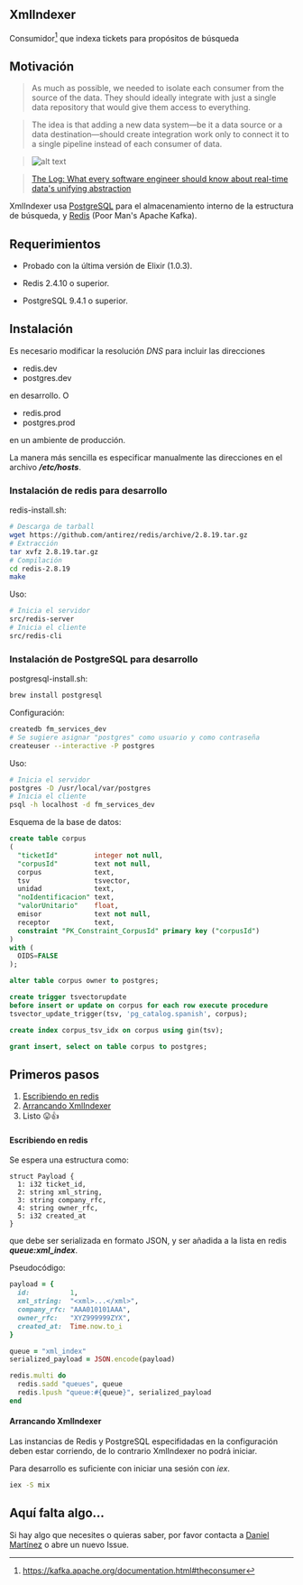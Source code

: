 ## XmlIndexer

Consumidor[^1] que indexa tickets para propósitos de búsqueda

## Motivación
> As much as possible, we needed to isolate each consumer from the source of the data. They should ideally integrate with just a single data repository that would give them access to everything.

> The idea is that adding a new data system—be it a data source or a data destination—should create integration work only to connect it to a single pipeline instead of each consumer of data.

> ![alt text](http://engineering.linkedin.com/sites/default/files/pipeline_ownership.png "Diagrama")

> [The Log: What every software engineer should know about real-time data's unifying abstraction](http://engineering.linkedin.com/distributed-systems/log-what-every-software-engineer-should-know-about-real-time-datas-unifying "The Log")

XmlIndexer usa [PostgreSQL](https://www.postgresql.org "PostgreSQL") para el almacenamiento interno de la estructura de búsqueda, y [Redis](http://redis.io/) (Poor Man's Apache Kafka).

## Requerimientos

- Probado con la última versión de Elixir (1.0.3).

- Redis 2.4.10 o superior.

- PostgreSQL 9.4.1 o superior.

## Instalación

Es necesario modificar la resolución *DNS* para incluir las direcciones

- redis.dev
- postgres.dev

en desarrollo. O

- redis.prod
- postgres.prod

en un ambiente de producción.

La manera más sencilla es especificar manualmente las direcciones en el archivo ***/etc/hosts***.

### Instalación de redis para desarrollo

redis-install.sh:

```bash
# Descarga de tarball
wget https://github.com/antirez/redis/archive/2.8.19.tar.gz
# Extracción
tar xvfz 2.8.19.tar.gz
# Compilación
cd redis-2.8.19
make
```

Uso:

```bash
# Inicia el servidor
src/redis-server
# Inicia el cliente
src/redis-cli
```

### Instalación de PostgreSQL para desarrollo

postgresql-install.sh:

```bash
brew install postgresql
```

Configuración:

```bash
createdb fm_services_dev
# Se sugiere asignar "postgres" como usuario y como contraseña
createuser --interactive -P postgres
```

Uso:

```bash
# Inicia el servidor
postgres -D /usr/local/var/postgres
# Inicia el cliente
psql -h localhost -d fm_services_dev
```

Esquema de la base de datos:

```sql
create table corpus
(
  "ticketId"         integer not null,
  "corpusId"         text not null,
  corpus             text,
  tsv                tsvector,
  unidad             text,
  "noIdentificacion" text,
  "valorUnitario"    float,
  emisor             text not null,
  receptor           text,
  constraint "PK_Constraint_CorpusId" primary key ("corpusId")
)
with (
  OIDS=FALSE
);

alter table corpus owner to postgres;

create trigger tsvectorupdate
before insert or update on corpus for each row execute procedure
tsvector_update_trigger(tsv, 'pg_catalog.spanish', corpus);

create index corpus_tsv_idx on corpus using gin(tsv);

grant insert, select on table corpus to postgres;
```

## Primeros pasos

1. [Escribiendo en redis](#escribiendo-en-redis)
2. [Arrancando XmlIndexer](#arrancando-xmlindexer)
3. Listo 😛👍

#### Escribiendo en redis

Se espera una estructura como:

```
struct Payload {
  1: i32 ticket_id,
  2: string xml_string,
  3: string company_rfc,
  4: string owner_rfc,
  5: i32 created_at
}
```

que debe ser serializada en formato JSON, y ser añadida a la lista en redis ***queue:xml_index***.

Pseudocódigo:

```ruby
payload = {
  id:          1,
  xml_string:  "<xml>...</xml>",
  company_rfc: "AAA010101AAA",
  owner_rfc:   "XYZ999999ZYX",
  created_at:  Time.now.to_i
}

queue = "xml_index"
serialized_payload = JSON.encode(payload)

redis.multi do
  redis.sadd "queues", queue
  redis.lpush "queue:#{queue}", serialized_payload
end
```

#### Arrancando XmlIndexer

Las instancias de Redis y PostgreSQL especifidadas en la configuración deben estar corriendo, de lo contrario XmlIndexer no podrá iniciar.

Para desarrollo es suficiente con iniciar una sesión con *iex*.

```bash
iex -S mix
```

## Aquí falta algo...

Si hay algo que necesites o quieras saber, por favor contacta a [Daniel Martínez](mailto:daniel.martinez@diverza.com "Sobre XmlIndexer...") o abre un nuevo Issue.

[^1]: https://kafka.apache.org/documentation.html#theconsumer
